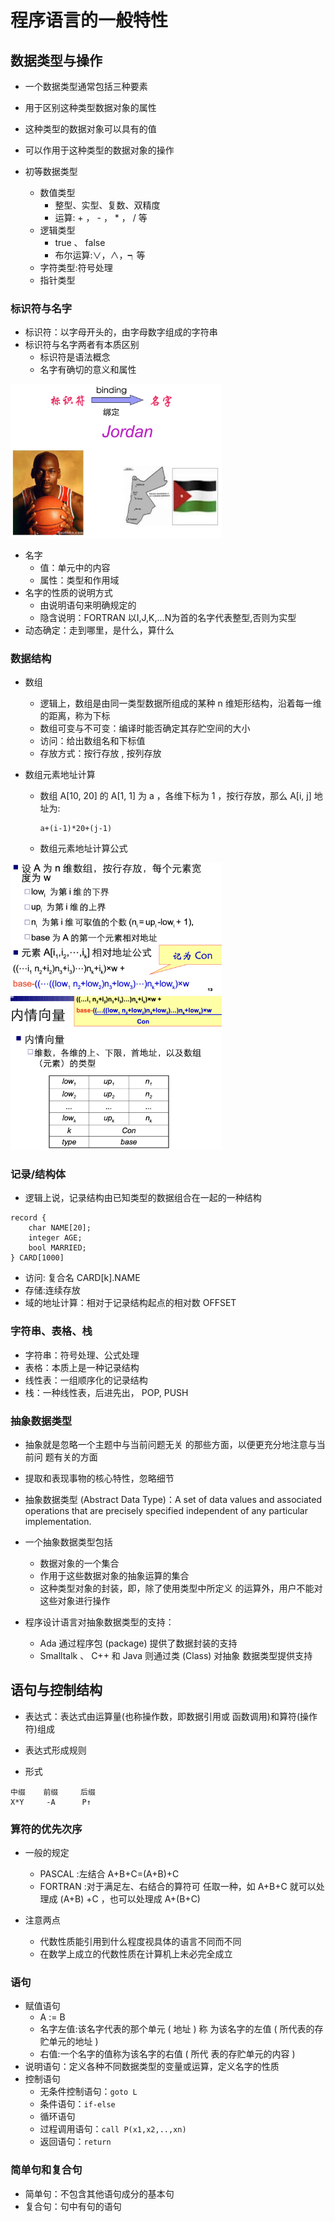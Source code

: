# 程序语言的一般特性

## 数据类型与操作

-  一个数据类型通常包括三种要素
  - 用于区别这种类型数据对象的属性
  - 这种类型的数据对象可以具有的值
  - 可以作用于这种类型的数据对象的操作

- 初等数据类型
  - 数值类型
    - 整型、实型、复数、双精度
    - 运算: + ， - ， * ， / 等
  - 逻辑类型
    - true 、 false
    - 布尔运算:∨，∧，┑等
  - 字符类型:符号处理
  - 指针类型

### 标识符与名字

- 标识符：以字母开头的，由字母数字组成的字符串
- 标识符与名字两者有本质区别
  - 标识符是语法概念
  - 名字有确切的意义和属性

<img src="./02.2程序语言的一般特性/QQ_1735390511990.png" alt="QQ_1735390511990" style="zoom:33%;" />

- 名字
  - 值：单元中的内容
  - 属性：类型和作用域
- 名字的性质的说明方式
  - 由说明语句来明确规定的
  - 隐含说明：FORTRAN 以I,J,K,...N为首的名字代表整型,否则为实型
- 动态确定：走到哪里，是什么，算什么

### 数据结构

- 数组
  - 逻辑上，数组是由同一类型数据所组成的某种 n 维矩形结构，沿着每一维的距离，称为下标
  - 数组可变与不可变：编译时能否确定其存贮空间的大小
  - 访问：给出数组名和下标值
  - 存放方式：按行存放 , 按列存放

- 数组元素地址计算

  - 数组 A[10, 20] 的 A[1, 1] 为 a ，各维下标为 1 ，按行存放，那么 A[i, j] 地址为:

    ```
    a+(i-1)*20+(j-1)
    ```

  - 数组元素地址计算公式

<img src="./02.2程序语言的一般特性/QQ_1735390667001.png" alt="QQ_1735390667001" style="zoom:33%;" />

<img src="./02.2程序语言的一般特性/QQ_1735390688197.png" alt="QQ_1735390688197" style="zoom:33%;" />

### 记录/结构体

- 逻辑上说，记录结构由已知类型的数据组合在一起的一种结构

```
record {
    char NAME[20];
    integer AGE;
    bool MARRIED;
} CARD[1000]
```

- 访问: 复合名 CARD[k].NAME
- 存储:连续存放
- 域的地址计算：相对于记录结构起点的相对数 OFFSET

### 字符串、表格、栈

- 字符串：符号处理、公式处理
- 表格：本质上是一种记录结构
- 线性表：一组顺序化的记录结构
- 栈：一种线性表，后进先出， POP, PUSH

### 抽象数据类型

- 抽象就是忽略一个主题中与当前问题无关 的那些方面，以便更充分地注意与当前问 题有关的方面

- 提取和表现事物的核心特性，忽略细节

- 抽象数据类型 (Abstract Data Type)：A set of data values and associated operations that are precisely specified independent of any particular implementation.

- 一个抽象数据类型包括
  - 数据对象的一个集合
  - 作用于这些数据对象的抽象运算的集合
  - 这种类型对象的封装，即，除了使用类型中所定义 的运算外，用户不能对这些对象进行操作
- 程序设计语言对抽象数据类型的支持：
  - Ada 通过程序包 (package) 提供了数据封装的支持
  - Smalltalk 、 C++ 和 Java 则通过类 (Class) 对抽象 数据类型提供支持

## 语句与控制结构

- 表达式：表达式由运算量(也称操作数，即数据引用或 函数调用)和算符(操作符)组成
- 表达式形成规则

- 形式

```
中缀    前缀     后缀
X*Y     -A      P↑
```

### 算符的优先次序

- 一般的规定
  - PASCAL :左结合 A+B+C=(A+B)+C
  - FORTRAN :对于满足左、右结合的算符可 任取一种，如 A+B+C 就可以处理成 (A+B) +C ，也可以处理成 A+(B+C)

- 注意两点
  - 代数性质能引用到什么程度视具体的语言不同而不同
  - 在数学上成立的代数性质在计算机上未必完全成立

### 语句

- 赋值语句
  - A := B
  - 名字左值:该名字代表的那个单元 ( 地址 ) 称 为该名字的左值 ( 所代表的存贮单元的地址 )
  - 右值:一个名字的值称为该名字的右值 ( 所代 表的存贮单元的内容 )
- 说明语句：定义各种不同数据类型的变量或运算，定义名字的性质
- 控制语句
  - 无条件控制语句：`goto L`
  - 条件语句：`if-else`
  - 循环语句
  - 过程调用语句：`call P(x1,x2,..,xn)`
  - 返回语句：`return`


### 简单句和复合句

- 简单句：不包含其他语句成分的基本句
- 复合句：句中有句的语句
















